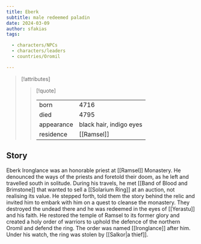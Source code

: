 ```yaml
---
title: Eberk
subtitle: male redeemed paladin
date: 2024-03-09
author: sfakias
tags:

  - characters/NPCs
  - characters/leaders
  - countries/Oromil

---
```

> [!attributes]
> 
> > [!quote]
> >
> > | | |
> > | --- | --- |
> > | born | 4716 |
> > | died | 4795 |
> > | appearance | black hair, indigo eyes |
> > | residence | [[Ramsel]] |

## Story

Eberk Ironglance was an honorable priest at [[Ramsel]] Monastery. He denounced the ways of the priests and foretold their doom, as he left and travelled south in solitude. During his travels, he met [[Band of Blood and Brimstone]] that wanted to sell a [[Solarium Ring]] at an auction, not realising its value. He stepped forth, told them the story behind the relic and invited him to embark with him on a quest to cleanse the monastery. They destroyed the undead there and he was redeemed in the eyes of [[Yerastu]] and his faith. He restored the temple of Ramsel to its former glory and created a holy order of warriors to uphold the defence of the northern Oromil and defend the ring. The order was named [[Ironglance]] after him. Under his watch, the ring was stolen by [[Salkor|a thief]].